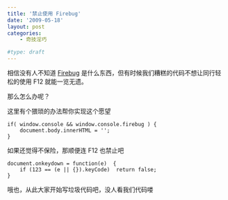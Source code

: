 ```yaml
---
title: '禁止使用 Firebug'
date: '2009-05-18'
layout: post
categories:
    - 奇技淫巧

#type: draft
---
```


相信没有人不知道  [Firebug](http://getfirebug.com/)  是什么东西，但有时候我们糟糕的代码不想让同行轻松的使用 F12 就能一览无遗。

那么怎么办呢？

这里有个猥琐的办法帮你实现这个愿望

```
if( window.console && window.console.firebug ) {
    document.body.innerHTML = '';
}
```

如果还觉得不保险，那顺便连 F12 也禁止吧

```
document.onkeydown = function(e)  {
    if (123 == (e || {}).keyCode)  return false;
}
```

哦也，从此大家开始写垃圾代码吧，没人看我们代码喽
